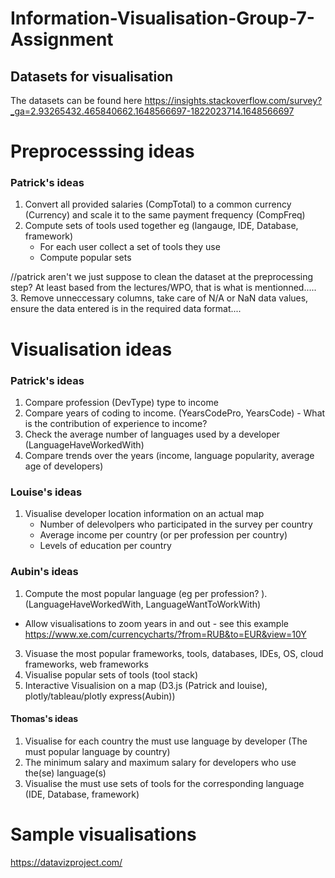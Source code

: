 # Information-Visualisation-Group-7-Assignment

## Datasets for visualisation
The datasets can be found here 
https://insights.stackoverflow.com/survey?_ga=2.93265432.465840662.1648566697-1822023714.1648566697

#  Preprocesssing ideas
### Patrick's ideas 

1. Convert all provided salaries (CompTotal) to a common currency (Currency) and scale it to the same payment frequency (CompFreq)
2. Compute sets of tools used together eg (langauge, IDE, Database, framework)
   - For each user collect a set of tools they use
   - Compute popular sets 

//patrick aren't we just suppose to clean the dataset at the preprocessing step? At least based from the lectures/WPO, 
that is what is mentionned.....
3. Remove unneccessary columns, take care of N/A or NaN data values, ensure the data entered is in the required data format....

# Visualisation ideas 
### Patrick's ideas
1. Compare profession (DevType) type to income
2. Compare years of coding to income. (YearsCodePro, YearsCode) - What is the contribution of experience to income?
3. Check the average number of languages used by a developer (LanguageHaveWorkedWith)
4.  Compare trends over the years (income, language popularity, average age of developers)

### Louise's ideas
1. Visualise developer location information on an actual map 
   * Number of delevolpers who participated in the survey per country 
   * Average income per country (or per profession per country)
   * Levels of education per country

### Aubin's ideas 
1. Compute the most popular language (eg per profession? ).  (LanguageHaveWorkedWith, LanguageWantToWorkWith)
  -  Allow visualisations to zoom years in and out - see this example https://www.xe.com/currencycharts/?from=RUB&to=EUR&view=10Y
3. Visuase the most popular frameworks, tools, databases, IDEs, OS, cloud frameworks, web frameworks 
4. Visualise popular sets of tools (tool stack)
5. Interactive Visualision on a map (D3.js (Patrick and louise), plotly/tableau/plotly express(Aubin))

#### Thomas's ideas
1. Visualise for each country the must use language by developer (The must popular language by country)
2. The minimum salary and maximum salary for developers who use the(se) language(s)
3. Visualise the must use sets of tools for the corresponding language (IDE, Database, framework)


# Sample visualisations
https://datavizproject.com/



